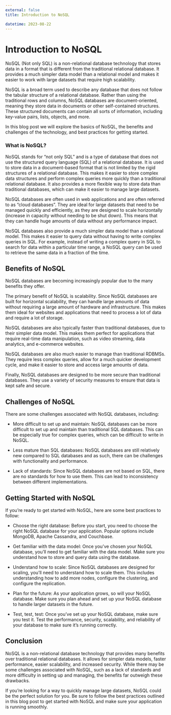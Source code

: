 ```yaml
---
external: false
title: Introduction to NoSQL

datetime: 2023-08-22
---
```



# Introduction to NoSQL
NoSQL (Not only SQL) is a non-relational database technology that stores data in a format that is different from the traditional relational database. It provides a much simpler data model than a relational model and makes it easier to work with large datasets that require high scalability.

NoSQL is a broad term used to describe any database that does not follow the tabular structure of a relational database. Rather than using the traditional rows and columns, NoSQL databases are document-oriented, meaning they store data in documents or other self-contained structures. These structured documents can contain all sorts of information, including key-value pairs, lists, objects, and more.

In this blog post we will explore the basics of NoSQL, the benefits and challenges of the technology, and best practices for getting started.

### What is NoSQL?
NoSQL stands for “not only SQL” and is a type of database that does not use the structured query language (SQL) of a relational database. It is used to store data in a document-based format that is not limited by the rigid structures of a relational database. This makes it easier to store complex data structures and perform complex queries more quickly than a traditional relational database. It also provides a more flexible way to store data than traditional databases, which can make it easier to manage large datasets.

NoSQL databases are often used in web applications and are often referred to as “cloud databases”. They are ideal for large datasets that need to be managed quickly and efficiently, as they are designed to scale horizontally (increase in capacity without needing to be shut down). This means that they can handle huge amounts of data without any performance impact.

NoSQL databases also provide a much simpler data model than a relational model. This makes it easier to query data without having to write complex queries in SQL. For example, instead of writing a complex query in SQL to search for data within a particular time range, a NoSQL query can be used to retrieve the same data in a fraction of the time. 

## Benefits of NoSQL
NoSQL databases are becoming increasingly popular due to the many benefits they offer. 

The primary benefit of NoSQL is scalability. Since NoSQL databases are built for horizontal scalability, they can handle large amounts of data without requiring a large amount of hardware and infrastructure. This makes them ideal for websites and applications that need to process a lot of data and require a lot of storage.

NoSQL databases are also typically faster than traditional databases, due to their simpler data model. This makes them perfect for applications that require real-time data manipulation, such as video streaming, data analytics, and e-commerce websites.

NoSQL databases are also much easier to manage than traditional RDBMSs. They require less complex queries, allow for a much quicker development cycle, and make it easier to store and access large amounts of data.

Finally, NoSQL databases are designed to be more secure than traditional databases. They use a variety of security measures to ensure that data is kept safe and secure.

## Challenges of NoSQL
There are some challenges associated with NoSQL databases, including:

- More difficult to set up and maintain: NoSQL databases can be more difficult to set up and maintain than traditional SQL databases. This can be especially true for complex queries, which can be difficult to write in NoSQL.

- Less mature than SQL databases: NoSQL databases are still relatively new compared to SQL databases and as such, there can be challenges with functionality and performance.

- Lack of standards: Since NoSQL databases are not based on SQL, there are no standards for how to use them. This can lead to inconsistency between different implementations.

## Getting Started with NoSQL
If you’re ready to get started with NoSQL, here are some best practices to follow:

- Choose the right database: Before you start, you need to choose the right NoSQL database for your application. Popular options include MongoDB, Apache Cassandra, and Couchbase. 

- Get familiar with the data model: Once you’ve chosen your NoSQL database, you’ll need to get familiar with the data model. Make sure you understand how to store and query data using the database.

- Understand how to scale: Since NoSQL databases are designed for scaling, you’ll need to understand how to scale them. This includes understanding how to add more nodes, configure the clustering, and configure the replication.

- Plan for the future: As your application grows, so will your NoSQL database. Make sure you plan ahead and set up your NoSQL database to handle larger datasets in the future.

- Test, test, test: Once you’ve set up your NoSQL database, make sure you test it. Test the performance, security, scalability, and reliability of your database to make sure it’s running correctly.

## Conclusion
NoSQL is a non-relational database technology that provides many benefits over traditional relational databases. It allows for simpler data models, faster performance, easier scalability, and increased security. While there may be some challenges associated with NoSQL, such as a lack of standards and more difficulty in setting up and managing, the benefits far outweigh these drawbacks. 

If you’re looking for a way to quickly manage large datasets, NoSQL could be the perfect solution for you. Be sure to follow the best practices outlined in this blog post to get started with NoSQL and make sure your application is running smoothly.
